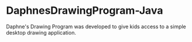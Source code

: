 # DaphnesDrawingProgram-Java
Daphne's Drawing Program was developed to give kids access to a simple desktop drawing application.
